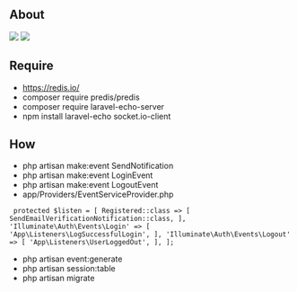 ## About 
<img src="https://storage.googleapis.com/echosky-bucket/Screen%20Shot%202563-06-23%20at%2017.31.25.png">

<img src="https://storage.googleapis.com/echosky-bucket/Screen%20Shot%202563-06-23%20at%2017.31.35.png">

## Require
- https://redis.io/
- composer require predis/predis
- composer require laravel-echo-server
- npm install laravel-echo socket.io-client         
  
## How
- php artisan make:event SendNotification
- php artisan make:event LoginEvent
- php artisan make:event LogoutEvent
- app/Providers/EventServiceProvider.php

`` protected $listen = [
        Registered::class => [
            SendEmailVerificationNotification::class,
        ],
        'Illuminate\Auth\Events\Login' => [
            'App\Listeners\LogSuccessfulLogin',
        ],
        'Illuminate\Auth\Events\Logout' => [
            'App\Listeners\UserLoggedOut',
        ],
    ];``
    
- php artisan event:generate
- php artisan session:table
- php artisan migrate
